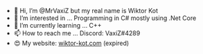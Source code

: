 - 👋 Hi, I’m @MrVaxiZ but my real name is Wiktor Kot                                                                                                                                                                                                                                                                                                      
- 👀 I’m interested in ... Programming in C# mostly using .Net Core 
- 🌱 I’m currently learning ... C++
- 📫 How to reach me ... Discord: VaxiZ#4289 
- :heart_eyes: My website: [wiktor-kot.com](https://wiktor-kot.com/) (expired)
 
